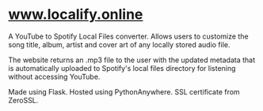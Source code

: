 # www.localify.online

A YouTube to Spotify Local Files converter. Allows users to customize the song title, album, artist and cover art of any locally stored audio file.

The website returns an .mp3 file to the user with the updated metadata that is automatically uploaded to Spotify's local files directory for listening without accessing YouTube. 

Made using Flask. Hosted using PythonAnywhere. SSL certificate from ZeroSSL.
